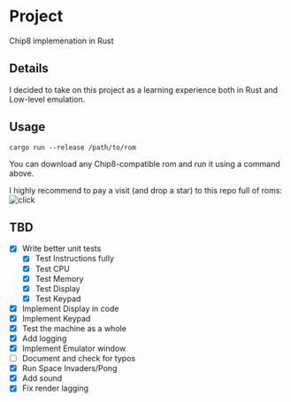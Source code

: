 # Project

Chip8 implemenation in Rust

## Details

I decided to take on this project as a learning experience both in Rust and Low-level emulation.

## Usage

```shell
cargo run --release /path/to/rom
```

You can download any Chip8-compatible rom and run it using a command above.

I highly recommend to pay a visit (and drop a star) to this repo full of roms:
![click](https://github.com/loktar00/chip8/tree/master/roms)

## TBD

- [x] Write better unit tests
  - [x] Test Instructions fully
  - [x] Test CPU
  - [x] Test Memory
  - [x] Test Display
  - [x] Test Keypad
- [x] Implement Display in code
- [x] Implement Keypad
- [x] Test the machine as a whole
- [x] Add logging
- [x] Implement Emulator window
- [ ] Document and check for typos
- [x] Run Space Invaders/Pong
- [x] Add sound
- [x] Fix render lagging
